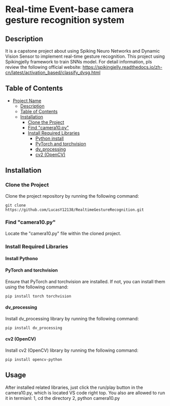 # Real-time Event-base camera gesture recognition system

## Description
It is a capstone project about using Spiking Neuro Networks and Dynamic Vision Sensor to implement real-time gesture recognition.
This project using Spikingjelly framework to train SNNs model. For detail information, pls review the following official website: https://spikingjelly.readthedocs.io/zh-cn/latest/activation_based/classify_dvsg.html

## Table of Contents
- [Project Name](#project-name)
  - [Description](#description)
  - [Table of Contents](#table-of-contents)
  - [Installation](#installation)
    - [Clone the Project](#clone-the-project)
    - [Find "camera10.py"](#find-camera10py)
    - [Install Required Libraries](#install-required-libraries)
      - [Python install](#install-python)
      - [PyTorch and torchvision](#pytorch-and-torchvision)
      - [dv_processing](#dv_processing)
      - [cv2 (OpenCV)](#cv2-opencv)

## Installation

### Clone the Project
Clone the project repository by running the following command:
```
git clone https://github.com/LucasY12138/RealtimeGestureRecognition.git
```

### Find "camera10.py"
Locate the "camera10.py" file within the cloned project.

### Install Required Libraries

#### Install Pythono

#### PyTorch and torchvision
Ensure that PyTorch and torchvision are installed. If not, you can install them using the following command:
```
pip install torch torchvision
```

#### dv_processing
Install dv_processing library by running the following command:
```
pip install dv_processing
```

#### cv2 (OpenCV)
Install cv2 (OpenCV) library by running the following command:
```
pip install opencv-python
```

## Usage
After installed related libraries, just click the run/play button in the camera10.py, which is located VS code right top.
You also are allowed to run it in termianl:
1, cd the directory
2, python camera10.py
